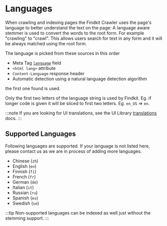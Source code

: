 # Languages

When crawling and indexing pages the Findkit Crawler uses the page's
language to better understand the text on the page: A language aware stemmer is
used to convert the words to the root form. For example "crawling" to "crawl".
This allows users search for text in any form and it will be always matched
using the root form.

The language is picked from these sources in this order

- Meta Tag [`language`](/crawler/meta-tag#language) field
- `<html lang>` attribute
- `Content-Language` response header
- Automatic detection using a natural language detection algorithm

the first one found is used.

Only the first two letters of the language string is used by Findkit. Eg. if longer
code is given it will be sliced to first two letters. Eg. `en_US` => `en`.

:::note
If you are looking for UI translations, see the UI Library [translations](/ui/translations) docs.
:::

## Supported Languages

Following languages are supported. If your language is not listed here, please
contact us as we are in process of adding more languages.

- Chinese (`zh`)
- English (`en`)
- Finnish (`fi`)
- French (`fr`)
- German (`de`)
- Italian (`it`)
- Russian (`ru`)
- Spanish (`es`)
- Swedish (`se`)

:::tip
Non-supported
languages can be indexed as well just without the stemming support.
:::
